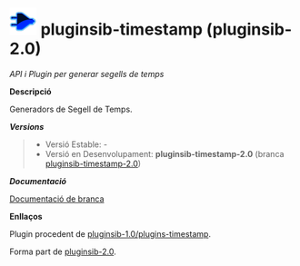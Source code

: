 # ![Logo](https://github.com/GovernIB/maven/raw/binaris/pluginsib/projectinfo_Attachments/icon.jpg) pluginsib-timestamp  (pluginsib-2.0)
*API i Plugin per generar segells de temps*

**Descripció**

Generadors de Segell de Temps.

***Versions***

> - Versió Estable: -
> - Versió en Desenvolupament: __pluginsib-timestamp-2.0__ (branca [pluginsib-timestamp-2.0](../../tree/pluginsib-timestamp-2.0))

***Documentació***

[Documentació de branca](../../tree/pluginsib-timestamp-2.0#documentaci%C3%B3)


**Enllaços**


Plugin procedent de [pluginsib-1.0/plugins-timestamp](https://github.com/GovernIB/pluginsib/tree/pluginsib-1.0/plugins-timestamp).  

Forma part de [pluginsib-2.0](https://github.com/GovernIB/pluginsib/tree/pluginsib-2.0).
